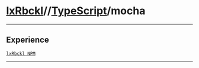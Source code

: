 # [lxRbckl](https://github.com/lxRbckl/lxRbckl/tree/main)//[TypeScript](https://github.com/lxRbckl/lxRbckl/tree/main/TypeScript)/mocha

---

## Experience
[`lxRbckl NPM`](https://github.com/lxRbckl/lxRbckl/blob/NPM/README.md)

---
